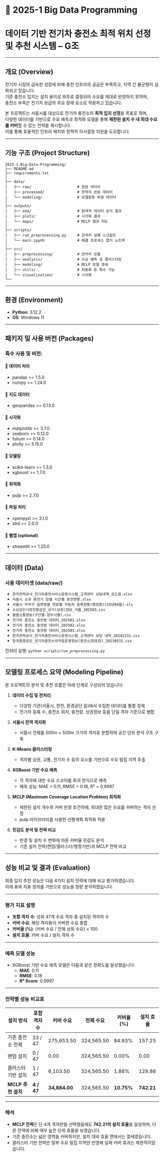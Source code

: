 
# 🚗 2025-1 Big Data Programming
# 데이터 기반 전기차 충전소 최적 위치 선정 및 추천 시스템 – G조

---

## 개요 (Overview)

전기차 시장의 급속한 성장에 비해 충전 인프라의 공급은 부족하고, 지역 간 불균형이 심화되고 있습니다.  
기존 충전소 입지는 설치 용이성 위주로 결정되어 수요를 제대로 반영하지 못하며,  
충전소 부족은 전기차 보급의 주요 장애 요소로 작용하고 있습니다.

본 프로젝트는 서울시를 대상으로 전기차 충전소의 **최적 입지 선정**을 목표로 하며,  
다양한 데이터를 기반으로 수요 예측과 최적화 모델을 통해 **제한된 설치 수 내 최대 수요를 커버**할 수 있는 전략을 제시합니다.  
이를 통해 효율적인 인프라 배치와 정책적 의사결정 지원을 도모합니다.

---

## 기능 구조 (Project Structure)

```
2025-1-Big-Data-Programming/
├── README.md
├── requirements.txt
│
├── data/
│   ├── raw/                     # 원본 데이터
│   ├── processed/               # 전처리 완료 데이터
│   └── modeling/                # 모델링용 파생 데이터
│
├── outputs/
│   ├── eda/                     # 탐색적 데이터 분석 결과
│   ├── plots/                   # 시각화 결과
│   └── maps/                    # MCLP 결과 지도
│
├── scripts/
│   ├── run_preprocessing.py     # 전처리 실행 스크립트
│   └── main.ipynb               # 해결 프로세스 합치 노트북
│
├── src/
│   ├── preprocessing/           # 전처리 모듈
│   ├── analysis/                # 수요 예측 및 클러스터링
│   ├── modeling/                # MCLP 모델 명세
│   ├── utils/                   # 자동화 등 특수 기능
│   └── visualization/           # 시각화
└── 
```

---

## 환경 (Environment)

- **Python**: 3.12.2
- **OS**: Windows 11

---

## 패키지 및 사용 버전 (Packages)

### 특수 사용 및 버전:

#### 🔹 데이터 처리
- pandas >= 1.5.0
- numpy >= 1.24.0

#### 🔹 지도 데이터
- geopandas >= 0.13.0

#### 🔹 시각화
- matplotlib >= 3.7.0
- seaborn >= 0.12.0
- folium >= 0.14.0
- plotly >= 5.15.0

#### 🔹 모델링
- scikit-learn >= 1.3.0
- xgboost >= 1.7.0

#### 🔹 최적화
- pulp >= 2.7.0

#### 🔹 파일 처리
- openpyxl >= 3.1.0
- xlrd >= 2.0.0

#### 🔹 웹앱 (optional)
- streamlit >= 1.25.0

---

## 데이터 (Data)

### 사용 데이터셋 (data/raw/)
- `한국전력공사_전기차충전서비스운영시스템_고객센터 상담내역_코드표.xlsx`
- `서울시 소유 충전기 일별 시간별 충전현황.xlsx`
- `서울시 자치구 읍면동별 연료별 자동차 등록현황(행정동)(25년04월).xls`
- `소상공인시장진흥공단_상가(상권)정보_서울_202503.csv`
- `월별소통정보(구간별-첨두시별).csv`
- `전기차 충전소 충전량 데이터_202501.xlsx`
- `전기차 충전소 충전량 데이터_202502.xlsx`
- `전기차 충전소 충전량 데이터_202503.xlsx`
- `한국전력공사_전기차충전서비스운영시스템_고객센터 상담 내역_20241231.csv`
- `한국환경공단_전기차충전소위치및운영정보(충전소ID포함)_20230531.csv`

전처리 실행: `python scripts/run_preprocessing.py`

---

##  모델링 프로세스 요약 (Modeling Pipeline)

본 프로젝트의 분석 및 추천 흐름은 아래 단계로 구성되어 있습니다:

1. **데이터 수집 및 전처리**
   - 다양한 기관(서울시, 한전, 환경공단 등)에서 수집한 데이터를 통합 정제
   - 전기차 등록 수, 충전소 위치, 충전량, 상권정보 등을 단일 격자 기준으로 병합

2. **서울시 전역 격자화**
   - 서울시 전체를 500m × 500m 크기의 격자로 분할하여 공간 단위 분석 구조 구축

3. **K-Means 클러스터링**
   - 격자별 상권, 교통, 전기차 수 등의 요소를 기반으로 수요 밀집 지역 추출

4. **XGBoost 기반 수요 예측**
   - 각 격자에 대한 수요 스코어를 회귀 방식으로 예측
   - 예측 성능: MAE = 0.11, RMSE = 0.18, R² = 0.9997

5. **MCLP (Maximum Coverage Location Problem) 최적화**
   - 제한된 설치 개수와 커버 반경 조건하에, 최대한 많은 수요를 커버하는 격자 선정
   - pulp 라이브러리를 사용한 선형계획 최적화 적용

6. **민감도 분석 및 전략 비교**
   - 반경 및 설치 수 변화에 따른 커버율 민감도 분석
   - 기존 설치 전략(랜덤/클러스터/행정기반)과 MCLP 전략 비교


---

##  성능 비교 및 결과 (Evaluation)

최종 입지 추천 성능은 다음 4가지 설치 전략에 대해 비교 평가하였습니다.  
아래 표와 지표 정의를 기반으로 성능을 정량 분석하였습니다.

---

###  평가 지표 설명

- **포함 격자 수**: 상위 47개 수요 격자 중 설치된 격자의 수
- **커버 수요**: 해당 격자들이 커버한 수요 총합
- **커버율 (%)**: (커버 수요 / 전체 상위 수요) × 100
- **설치 효율**: 커버 수요 / 설치 격자 수

---

###  예측 모델 성능

- XGBoost 기반 수요 예측 모델은 다음과 같은 정확도를 달성했습니다:
  - **MAE**: 0.11
  - **RMSE**: 0.18
  - **R² Score**: 0.9997

---

###  전략별 성능 비교표

| 설치 방식             | 포함 격자 수 | 커버 수요     | 전체 수요     | 커버율 (%) | 설치 효율 |
|----------------------|--------------|---------------|---------------|-------------|-------------|
| 기존 충전소 전체      | 33 / 47       | 275,653.50     | 324,565.50     | 84.93%      | 157.25       |
| 랜덤 설치             | 0 / 47        | 0.00           | 324,565.50     | 0.00%       | 0.00         |
| 클러스터 기반 설치     | 1 / 47        | 6,103.50       | 324,565.50     | 1.88%       | 129.86       |
| **MCLP 추천 설치**     | **4 / 47**    | **34,884.00**   | 324,565.50     | **10.75%**  | **742.21**   |

---

###  해석

- **MCLP 전략**은 단 4개 격자만을 선택했음에도 **742.21의 설치 효율**을 달성하며, 다른 전략에 비해 매우 높은 단위 효율을 보였습니다.
- 기존 충전소는 넓은 영역을 커버하지만, 설치 대비 효율 면에서는 열세였습니다.
- 클러스터 기반 전략은 일부 수요 밀집 지역만 반영해 실제 커버 효과는 제한적이었습니다.
